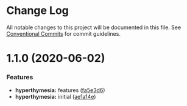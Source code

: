 # Change Log

All notable changes to this project will be documented in this file.
See [Conventional Commits](https://conventionalcommits.org) for commit guidelines.

# 1.1.0 (2020-06-02)


### Features

* **hyperthymesia:** features ([fa5e3d6](https://github.com/SmilingXinyi/index/commit/fa5e3d6b4e6bde648c72415d726e78a22b5d9afd))
* **hyperthymesia:** initial ([ae1a14e](https://github.com/SmilingXinyi/index/commit/ae1a14ee0838b157da7fcf0239f428bf040c2586))
